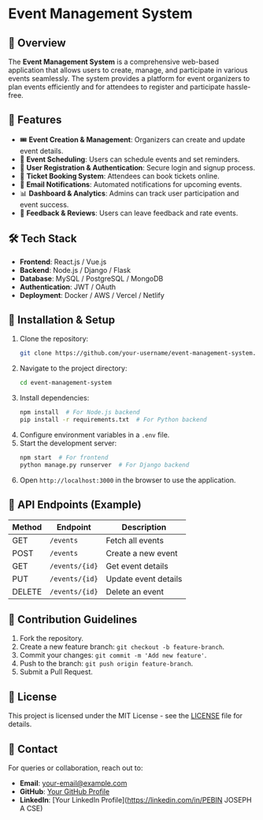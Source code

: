 # Event Management System

## 📌 Overview
The **Event Management System** is a comprehensive web-based application that allows users to create, manage, and participate in various events seamlessly. The system provides a platform for event organizers to plan events efficiently and for attendees to register and participate hassle-free.

## 🎯 Features
- 🎟️ **Event Creation & Management**: Organizers can create and update event details.
- 📅 **Event Scheduling**: Users can schedule events and set reminders.
- 👥 **User Registration & Authentication**: Secure login and signup process.
- 🛒 **Ticket Booking System**: Attendees can book tickets online.
- 📩 **Email Notifications**: Automated notifications for upcoming events.
- 📊 **Dashboard & Analytics**: Admins can track user participation and event success.
- 💬 **Feedback & Reviews**: Users can leave feedback and rate events.

## 🛠️ Tech Stack
- **Frontend**: React.js / Vue.js
- **Backend**: Node.js / Django / Flask
- **Database**: MySQL / PostgreSQL / MongoDB
- **Authentication**: JWT / OAuth
- **Deployment**: Docker / AWS / Vercel / Netlify

## 🚀 Installation & Setup
1. Clone the repository:
   ```sh
   git clone https://github.com/your-username/event-management-system.git
   ```
2. Navigate to the project directory:
   ```sh
   cd event-management-system
   ```
3. Install dependencies:
   ```sh
   npm install  # For Node.js backend
   pip install -r requirements.txt  # For Python backend
   ```
4. Configure environment variables in a `.env` file.
5. Start the development server:
   ```sh
   npm start  # For frontend
   python manage.py runserver  # For Django backend
   ```
6. Open `http://localhost:3000` in the browser to use the application.

## 📜 API Endpoints (Example)
| Method | Endpoint | Description |
|--------|---------|-------------|
| GET | `/events` | Fetch all events |
| POST | `/events` | Create a new event |
| GET | `/events/{id}` | Get event details |
| PUT | `/events/{id}` | Update event details |
| DELETE | `/events/{id}` | Delete an event |

## 🤝 Contribution Guidelines
1. Fork the repository.
2. Create a new feature branch: `git checkout -b feature-branch`.
3. Commit your changes: `git commit -m 'Add new feature'`.
4. Push to the branch: `git push origin feature-branch`.
5. Submit a Pull Request.

## 📜 License
This project is licensed under the MIT License - see the [LICENSE](LICENSE) file for details.

## 📧 Contact
For queries or collaboration, reach out to:
- **Email**: your-email@example.com
- **GitHub**: [Your GitHub Profile](https://github.com/Pebin-Joseph)
- **LinkedIn**: [Your LinkedIn Profile](https://linkedin.com/in/PEBIN JOSEPH A CSE)

